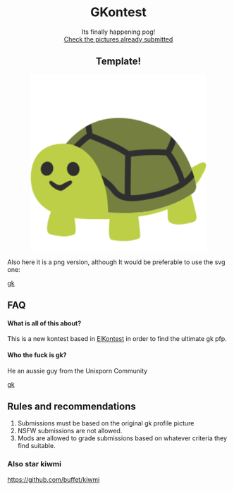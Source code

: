 <h1 align="center">GKontest</h1>
<p align="center" >Its finally happening pog!
<br>
<a href="/SUBMISSIONS.md">Check the pictures already submitted</a>
</p>

<h2 align="center">Template!</h1>
<p align="center">
  <img width="400" src="template.svg">
</p>
Also here it is a png version, although It would be preferable to use the svg one:

[gk](https://raw.githubusercontent.com/druskus20/gkontest/master/alt-template.png)

## FAQ
#### What is all of this about?
This is a new kontest based in [ElKontest](https://github.com/druskus20/elkontest) in order to find the ultimate gk pfp.

#### Who the fuck is gk?
He an aussie guy from the Unixporn Community

[gk](https://github.com/6gk "gk")

## Rules and recommendations
1. Submissions must be based on the original gk profile picture
2. NSFW submissions are not allowed. 
3. Mods are allowed to grade submissions based on whatever criteria they find suitable.

### Also star kiwmi
https://github.com/buffet/kiwmi
